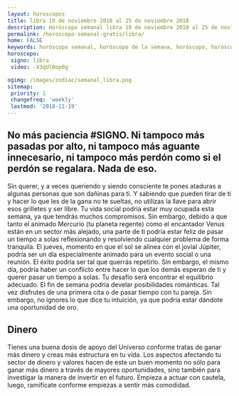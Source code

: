 ```yaml
---
layout: horoscopos
title: libra 19 de noviembre 2018 al 25 de noviembre 2018 
description: Horóscopo semanal libra 19 de noviembre 2018 al 25 de noviembre 2018. No más paciencia #SIGNO. Ni tampoco más pasadas por alto, ni tampoco más aguante innecesario, ni tampoco más perdón como si el perdón se regalara. Nada de eso.
permalink: /horoscopo-semanal-gratis/libra/
home: FALSE
keywords: horóscopo semanal, horóscopo de la semana, horóscopo, horóscopo gratis,horóscopos, horóscopo esperanza gracia, horoscopos libra la semana, horóscopos gratis, Tarot, Astrologia, Zodíaco, libra, horoscopo gratis, semanal
horoscopo:
 signo: libra
 video: -X3qUl0op0g

ogimg: /images/zodiac/semanal_libra.png
sitemap:
 priority: 1
 changefreq: 'weekly'
 lastmod: '2018-11-19'
---
```




## No más paciencia #SIGNO. Ni tampoco más pasadas por alto, ni tampoco más aguante innecesario, ni tampoco más perdón como si el perdón se regalara. Nada de eso.

Sin querer, y a veces queriendo y siendo consciente te pones ataduras a algunas personas que son dañinas para ti. Y sabiendo que pueden tirar de ti y hacer lo que les de la gana no te sueltas, no utilizas la llave para abrir esos grilletes y ser libre.
Tu vida social podría estar muy ocupada esta semana, ya que tendrás muchos compromisos. Sin embargo, debido a que tanto el animado Mercurio (tu planeta regente) como el encantador Venus están en un sector más alejado, una parte de ti podría estar feliz de pasar un tiempo a solas reflexionando y resolviendo cualquier problema de forma tranquila. 
El jueves, momento en que el sol se alinea con el jovial Júpiter, podría ser un día especialmente animado para un evento social o una reunión. El éxito podría ser tal que querrás repetirlo. Sin embargo, el mismo día, podría haber un conflicto entre hacer lo que los demás esperan de ti y querer pasar un tiempo a solas. Tu desafío será encontrar el equilibrio adecuado. El fin de semana podría develar posibilidades románticas. Tal vez disfrutes de una primera cita o de pasar tiempo con tu pareja. Sin embargo, no ignores lo que dice tu intuición, ya que podría estar dándote una oportunidad de oro.

## Dinero

Tienes una buena dosis de apoyo del Universo conforme tratas de ganar más dinero y creas más estructura en tu vida. Los aspectos afectando tu sector de dinero y valores hacen de este un buen momento no sólo para ganar más dinero a través de mayores oportunidades, sino también para investigar la manera de invertir en el futuro. Empieza a actuar con cautela, luego, ramifícate conforme empiezas a sentir más comodidad.